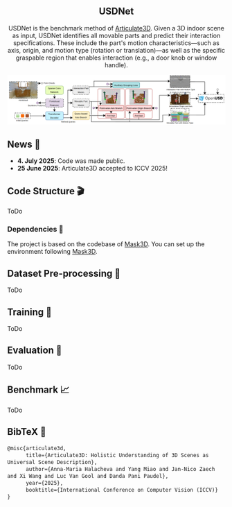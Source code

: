 <!-- # USDNet -->
<div align='center'>
<h2 align="center"> USDNet </h2>
USDNet is the benchmark method of <a href="https://insait-institute.github.io/articulate3d.github.io/">Articulate3D</a>.  
Given a 3D indoor scene as input, USDNet identifies all movable parts and predict their interaction specifications.  
These include the part's motion characteristics—such as axis, origin, and motion type (rotation or translation)—as well as the specific graspable region that enables interaction (e.g., a door knob or window handle).  

![teaser](./repo_info/method_usdnet.png)
</div>

## News :newspaper:
* **4. July 2025**: Code was made public.
* **25 June 2025**: Articulate3D accepted to ICCV 2025!

## Code Structure :clapper:
ToDo

### Dependencies :memo:
The project is based on the codebase of <a href="https://github.com/JonasSchult/Mask3D">Mask3D</a>.
You can set up the environment following <a href="https://github.com/JonasSchult/Mask3D">Mask3D</a>.

## Dataset Pre-processing :hammer:
ToDo

## Training :bullettrain_side:
ToDo

## Evaluation :vertical_traffic_light:
ToDo

## Benchmark :chart_with_upwards_trend:
ToDo

## BibTeX :pray:
```
@misc{articulate3d,
      title={Articulate3D: Holistic Understanding of 3D Scenes as Universal Scene Description}, 
      author={Anna-Maria Halacheva and Yang Miao and Jan-Nico Zaech and Xi Wang and Luc Van Gool and Danda Pani Paudel},
      year={2025},
      booktitle={International Conference on Computer Vision (ICCV)}
}
 ```